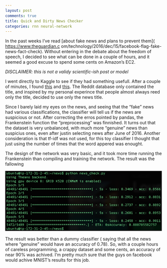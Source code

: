 ```yaml
---
layout: post
comments: true
title: Quick and Dirty News Checker
categories: rnn neural-network 
---
```


In the past weeks I’ve read [about fake news and plans to prevent them]( https://www.theguardian.c  om/technology/2016/dec/15/facebook-flag-fake-news-fact-check).  Without entering in the debate about the freedom of speech, I decided to see what can be done in a couple of hours, and it seemed a good excuse to spend some cents on Amazon’s EC2.


_DISCLAIMER: this is not a validy scientific-ish post or model_


I went directly to Kaggle to see if they had something usefull. After a couple of minutes, I found [this]( https://www.kaggle.com/rootuser/worldnews-on-reddit) and [this]( https://www.kaggle.com/mrisdal/fake-news). The Reddit database only contained the title, and inspired by my personal experince that people almost always reed only the title, decided to use only the news title.


Since I barely laid my eyes on the news, and seeing that the “fake” news had various classifications, the classifier will tell us if the news are suspicious or not. After correcting the erros pointed by pandas, the Frankenstein function the “preprocessing” was finnished. It turns out that the dataset is very unbalanced, with much more “genuine” news than suspicius ones, even after justin selecting news after June of 2016. Another consideration is that tf-idf was not used, for this toy classifier I thought that just using the number of times that the word appered was enought.

The design of the network was very basic, and it took more time running the Frankenstein than compiling and training the network. The result was the fallowing


![alt text]( https://raw.githubusercontent.com/gabrieldlm/gabrieldlm.github.io/master/images/quick-dirty/news_check_res.png)


The result was better than a dummy classifier ( saying that all the news where “genuine” would have an accuracy of 0.78). So, with a couple hours of careless programming, a crappy dataset and some cents, an accuracy of near 90% was achived. I’m pretty much sure that the guys on facebook would achive MNIST’s results for this job.

 
